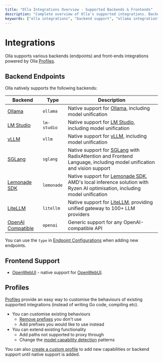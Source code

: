 ```yaml
---
title: "Olla Integrations Overview - Supported Backends & Frontends"
description: "Complete overview of Olla's supported integrations. Backend support for Ollama, LM Studio, vLLM, OpenAI compatibility, and frontend integration with OpenWebUI."
keywords: ["olla integrations", "backend support", "ollama integration", "lm studio", "vllm", "openai compatibility", "openwebui"]
---
```


# Integrations

Olla supports various backends (endpoints) and front-ends integrations powered by Olla [Profiles](../concepts/profile-system.md).

## Backend Endpoints

Olla natively supports the following backends:

| Backend | Type | Description |
|---------|------|-------------|
| [Ollama](./backend/ollama.md) | `ollama` | Native support for [Ollama](https://github.com/ollama/ollama), including model unification |
| [LM Studio](./backend/lmstudio.md) | `lm-studio` | Native support for [LM Studio](https://lmstudio.ai/), including model unification |
| [vLLM](./backend/vllm.md) | `vllm` | Native support for [vLLM](https://github.com/vllm-project/vllm), including model unification |
| [SGLang](./backend/sglang.md) | `sglang` | Native support for [SGLang](https://github.com/sgl-project/sglang) with RadixAttention and Frontend Language, including model unification and vision support |
| [Lemonade SDK](./backend/lemonade.md) | `lemonade` | Native support for [Lemonade SDK](https://lemonade-server.ai/), AMD's local inference solution with Ryzen AI optimisation, including model unification |
| [LiteLLM](./backend/litellm.md) | `litellm` | Native support for [LiteLLM](https://github.com/BerriAI/litellm), providing unified gateway to 100+ LLM providers |
| [OpenAI Compatible](https://platform.openai.com/docs/overview) | `openai` | Generic support for any OpenAI-compatible API |

You can use the `type` in [Endpoint Configurations](/olla/configuration/overview/#endpoint-configuration) when adding new endpoints.

## Frontend Support

* [OpenWebUI](./frontend/openwebui.md) - native support for [OpenWebUI](https://github.com/open-webui/open-webui).

## Profiles

[Profiles](../concepts/profile-system.md) provide an easy way to customise the behaviours of existing supported integrations (instead of writing Go code, compiling etc).

* You can customise existing behaviours
    * [Remove prefixes](../concepts/profile-system.md#routing-prefixes) you don't use
    * Add prefixes you would like to use instead    
* You can extend existing functionality
    * Add paths not supported to proxy through
    * Change the [model capability detection](../concepts/profile-system.md#capability-detection) patterns

You can also [create a custom profile](../concepts/profile-system.md#creating-custom-profiles) to add new capabilities or backend support until native support is added.